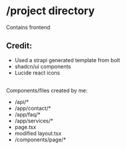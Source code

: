 # /project directory
Contains frontend<br>
## Credit:
- Used a strapi generated template from bolt
- shadcn/ui components
- Lucide react icons
<br>
Components/files created by me:
<ul>
<li>/api/*</li>
<li>/app/contact/*</li>
<li>/app/faq/*</li>
<li>/app/services/*</li>
<li>page.tsx</li>
<li>modified layout.tsx</li>
<li>/components/page/*</li>
</ul>
